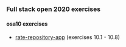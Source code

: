 ### Full stack open 2020 exercises

#### osa10 exercises

* [rate-repository-app](https://github.com/emakipa/rate-repository-app) (exercises 10.1 - 10.8)
